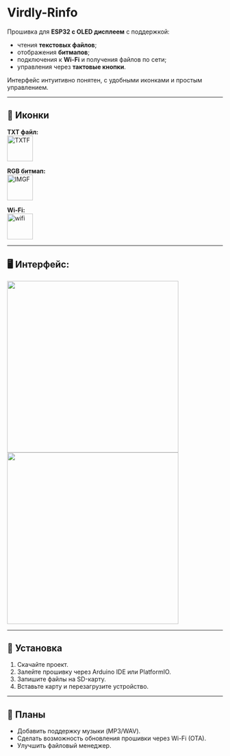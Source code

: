# Virdly-Rinfo

Прошивка для **ESP32 с OLED дисплеем** с поддержкой:
- чтения **текстовых файлов**;
- отображения **битмапов**;
- подключения к **Wi-Fi** и получения файлов по сети;
- управления через  **тактовые кнопки**.

Интерфейс интуитивно понятен, с удобными иконками и простым управлением.

---

## 📂 Иконки

**TXT файл:**  
<img width="60" alt="TXTF" src="https://github.com/user-attachments/assets/4583934c-25f0-41ee-9ac0-e7da55d5fb27" />

**RGB битмап:**  
<img width="60" alt="IMGF" src="https://github.com/user-attachments/assets/645683f9-f3ac-4662-9f40-2ccc5b18c9d2" />

**Wi-Fi:**  
<img width="60" alt="wifi" src="https://github.com/user-attachments/assets/0549951b-8c66-46de-af78-0d54f256048e" />

---

## 🖥 Интерфейс:

<img width="400" src="https://github.com/user-attachments/assets/780cf2d6-0254-4ba6-a539-65d0f24d57b2" />

<img width="400" src="https://github.com/user-attachments/assets/e1fd3ebc-d2cd-412d-be1e-8bd83003837e" />

---

## 🚀 Установка

1. Скачайте проект.
2. Залейте прошивку через Arduino IDE или PlatformIO.
3. Запишите файлы на SD-карту.
4. Вставьте карту и перезагрузите устройство.

---

## 📌 Планы

- Добавить поддержку музыки (MP3/WAV).  
- Сделать возможность обновления прошивки через Wi-Fi (OTA).  
- Улучшить файловый менеджер.
